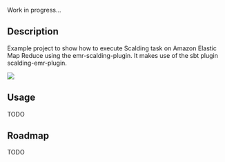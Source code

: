 Work in progress...

## Description

Example project to show how to execute Scalding task on Amazon Elastic Map Reduce using the emr-scalding-plugin. It makes use of the sbt plugin scalding-emr-plugin.


![](https://raw2.github.com/felixgborrego/example-scalding-emr/master/docs/diagram.png)

## Usage

TODO

## Roadmap

TODO
